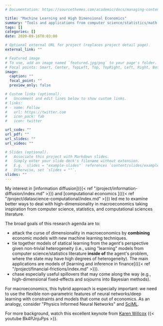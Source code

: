 ```yaml
---
# Documentation: https://sourcethemes.com/academic/docs/managing-content/

title: "Machine Learning and High Dimensional Economics"
summary: "Tools and applications from computer science/statistics/math for modeling heterogeneity, information diffusion, and high-dimensional learning"
tags: []
categories: []
date: 2020-09-16T0:03:00

# Optional external URL for project (replaces project detail page).
external_link: ""

# Featured image
# To use, add an image named `featured.jpg/png` to your page's folder.
# Focal points: Smart, Center, TopLeft, Top, TopRight, Left, Right, BottomLeft, Bottom, BottomRight.
image:
  caption: ""
  focal_point: ""
  preview_only: false

# Custom links (optional).
#   Uncomment and edit lines below to show custom links.
# links:
# - name: Follow
#   url: https://twitter.com
#   icon_pack: fab
#   icon: twitter

url_code: ""
url_pdf: ""
url_slides: ""
url_video: ""

# Slides (optional).
#   Associate this project with Markdown slides.
#   Simply enter your slide deck's filename without extension.
#   E.g. `slides = "example-slides"` references `content/slides/example-slides.md`.
#   Otherwise, set `slides = ""`.
slides: ""
---
```

My interest in [information diffusion]({{< ref "/project/information-diffusion/index.md" >}}) and [computational economics ]({{< ref "/project/datascience-computational/index.md" >}}) led me to examine better ways to deal with high-dimensionality in macroeconomics taking inspiration from computer science, statistics, and computational sciences literature.

The broad goals of this research agenda are to:

   - attack the curse of dimensionality in macroeconomics by **combining** economic models with new machine learning techniques.
   - tie together models of statical learning from the agent's perspective given non-trivial heterogeneity (i.e., using "learning" models from computer science/statistics literature **inside of** the agent's problem, where the state may have high degrees of heterogeneity).  The main applications are models of [learning and inference in finance]({{< ref "/project/financial-frictions/index.md" >}}).
   - chase especially useful spillovers that may come along the way (e.g., high-dimensional fixed-effects and sojourns into Bayesian methods).

For macroeconomics, this hybrid approach is especially important: we need to use the flexible non-parametric features of neural networks/deep learning with constraints and models that come out of economics. As an analogy, consider "Physics Informed Neural Networks" and [SciML](https://sciml.ai/).

For more background, watch this excellent keynote from [Karen Willcox](https://kiwi.oden.utexas.edu/)
{{< youtube Bk4PJnjuPps >}}.
